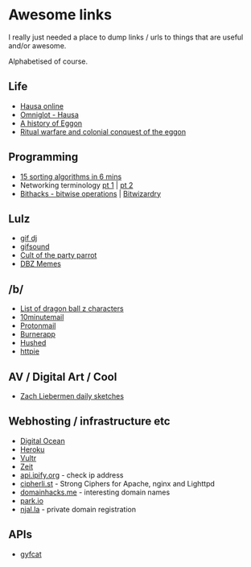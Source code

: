 # Awesome links
I really just needed a place to dump links / urls to things that are useful and/or awesome.

Alphabetised of course.

## Life
* [Hausa online](https://hausaonline.wordpress.com/help/)
* [Omniglot - Hausa](http://www.omniglot.com/writing/hausa.htm)
* [A history of Eggon](http://www.rogerblench.info/Language/Niger-Congo/BC/Plateau/South/Eggon%20%20Dictionary.pdf)
* [Ritual warfare and colonial conquest of the eggon](http://afsaap.org.au/assets/1983_Dorward-D-C.pdf)

## Programming
* [15 sorting algorithms in 6 mins](https://www.youtube.com/watch?v=kPRA0W1kECg)
* Networking terminology [pt 1](https://www.digitalocean.com/community/tutorials/an-introduction-to-networking-terminology-interfaces-and-protocols) | [pt 2](https://www.digitalocean.com/community/tutorials/understanding-ip-addresses-subnets-and-cidr-notation-for-networking)
* [Bithacks - bitwise operations](http://graphics.stanford.edu/~seander/bithacks.html) | [Bitwizardry](http://www.jjj.de/bitwizardry/bitwizardrypage.html)

## Lulz
* [gif dj](http://gif.dj)
* [gifsound](https://gifsound.com)
* [Cult of the party parrot](http://cultofthepartyparrot.com/)
* [DBZ Memes](http://decentme.me/tag/dragon-ball-z/)

## /b/
* [List of dragon ball z characters](https://en.wikipedia.org/wiki/List_of_Dragon_Ball_characters)
* [10minutemail](https://10minutemail.net/)
* [Protonmail](https://protonmail.com)
* [Burnerapp](https://www.burnerapp.com/)
* [Hushed](https://hushed.com/)
* [httpie](https://httpie.org/#installation)

## AV / Digital Art / Cool
* [Zach Liebermen daily sketches](https://medium.com/@zachlieberman/daily-sketches-2016-28586d8f008e#.exrkbubkj:)

## Webhosting / infrastructure etc
* [Digital Ocean](https://digitalocean.com)
* [Heroku](https://digitalocean.com)
* [Vultr](https://www.vultr.com/)
* [Zeit](https://zeit.co/)
* [api.ipify.org](api.ipify.org) - check ip address
* [cipherli.st](https://cipherli.st/) - Strong Ciphers for Apache, nginx and Lighttpd
* [domainhacks.me](https://www.domainhack.me/) - interesting domain names
* [park.io](https://park.io/)
* [njal.la](https://njal.la/) - private domain registration

## APIs
* [gyfcat](https://developers.gfycat.com/api)

